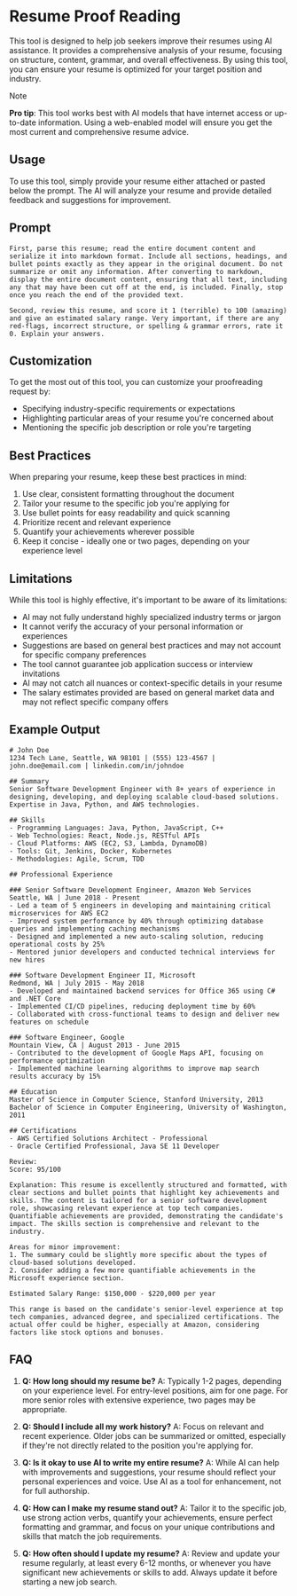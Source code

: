 # Resume Proof Reading

This tool is designed to help job seekers improve their resumes using AI assistance. It provides a comprehensive analysis of your resume, focusing on structure, content, grammar, and overall effectiveness. By using this tool, you can ensure your resume is optimized for your target position and industry.

> [!NOTE]
> **Pro tip**: This tool works best with AI models that have internet access or up-to-date information. Using a web-enabled model will ensure you get the most current and comprehensive resume advice.

## Usage
To use this tool, simply provide your resume either attached or pasted below the prompt. The AI will analyze your resume and provide detailed feedback and suggestions for improvement.

## Prompt
```
First, parse this resume; read the entire document content and serialize it into markdown format. Include all sections, headings, and bullet points exactly as they appear in the original document. Do not summarize or omit any information. After converting to markdown, display the entire document content, ensuring that all text, including any that may have been cut off at the end, is included. Finally, stop once you reach the end of the provided text.

Second, review this resume, and score it 1 (terrible) to 100 (amazing) and give an estimated salary range. Very important, if there are any red-flags, incorrect structure, or spelling & grammar errors, rate it 0. Explain your answers.
```

## Customization
To get the most out of this tool, you can customize your proofreading request by:
- Specifying industry-specific requirements or expectations
- Highlighting particular areas of your resume you're concerned about
- Mentioning the specific job description or role you're targeting

## Best Practices
When preparing your resume, keep these best practices in mind:
1. Use clear, consistent formatting throughout the document
2. Tailor your resume to the specific job you're applying for
3. Use bullet points for easy readability and quick scanning
4. Prioritize recent and relevant experience
5. Quantify your achievements wherever possible
6. Keep it concise - ideally one or two pages, depending on your experience level

## Limitations
While this tool is highly effective, it's important to be aware of its limitations:
- AI may not fully understand highly specialized industry terms or jargon
- It cannot verify the accuracy of your personal information or experiences
- Suggestions are based on general best practices and may not account for specific company preferences
- The tool cannot guarantee job application success or interview invitations
- AI may not catch all nuances or context-specific details in your resume
- The salary estimates provided are based on general market data and may not reflect specific company offers

## Example Output

```
# John Doe
1234 Tech Lane, Seattle, WA 98101 | (555) 123-4567 | john.doe@email.com | linkedin.com/in/johndoe

## Summary
Senior Software Development Engineer with 8+ years of experience in designing, developing, and deploying scalable cloud-based solutions. Expertise in Java, Python, and AWS technologies.

## Skills
- Programming Languages: Java, Python, JavaScript, C++
- Web Technologies: React, Node.js, RESTful APIs
- Cloud Platforms: AWS (EC2, S3, Lambda, DynamoDB)
- Tools: Git, Jenkins, Docker, Kubernetes
- Methodologies: Agile, Scrum, TDD

## Professional Experience

### Senior Software Development Engineer, Amazon Web Services
Seattle, WA | June 2018 - Present
- Led a team of 5 engineers in developing and maintaining critical microservices for AWS EC2
- Improved system performance by 40% through optimizing database queries and implementing caching mechanisms
- Designed and implemented a new auto-scaling solution, reducing operational costs by 25%
- Mentored junior developers and conducted technical interviews for new hires

### Software Development Engineer II, Microsoft
Redmond, WA | July 2015 - May 2018
- Developed and maintained backend services for Office 365 using C# and .NET Core
- Implemented CI/CD pipelines, reducing deployment time by 60%
- Collaborated with cross-functional teams to design and deliver new features on schedule

### Software Engineer, Google
Mountain View, CA | August 2013 - June 2015
- Contributed to the development of Google Maps API, focusing on performance optimization
- Implemented machine learning algorithms to improve map search results accuracy by 15%

## Education
Master of Science in Computer Science, Stanford University, 2013
Bachelor of Science in Computer Engineering, University of Washington, 2011

## Certifications
- AWS Certified Solutions Architect - Professional
- Oracle Certified Professional, Java SE 11 Developer

Review:
Score: 95/100

Explanation: This resume is excellently structured and formatted, with clear sections and bullet points that highlight key achievements and skills. The content is tailored for a senior software development role, showcasing relevant experience at top tech companies. Quantifiable achievements are provided, demonstrating the candidate's impact. The skills section is comprehensive and relevant to the industry.

Areas for minor improvement:
1. The summary could be slightly more specific about the types of cloud-based solutions developed.
2. Consider adding a few more quantifiable achievements in the Microsoft experience section.

Estimated Salary Range: $150,000 - $220,000 per year

This range is based on the candidate's senior-level experience at top tech companies, advanced degree, and specialized certifications. The actual offer could be higher, especially at Amazon, considering factors like stock options and bonuses.
```

## FAQ
1. **Q: How long should my resume be?**
   A: Typically 1-2 pages, depending on your experience level. For entry-level positions, aim for one page. For more senior roles with extensive experience, two pages may be appropriate.

2. **Q: Should I include all my work history?**
   A: Focus on relevant and recent experience. Older jobs can be summarized or omitted, especially if they're not directly related to the position you're applying for.

3. **Q: Is it okay to use AI to write my entire resume?**
   A: While AI can help with improvements and suggestions, your resume should reflect your personal experiences and voice. Use AI as a tool for enhancement, not for full authorship.

4. **Q: How can I make my resume stand out?**
   A: Tailor it to the specific job, use strong action verbs, quantify your achievements, ensure perfect formatting and grammar, and focus on your unique contributions and skills that match the job requirements.

5. **Q: How often should I update my resume?**
   A: Review and update your resume regularly, at least every 6-12 months, or whenever you have significant new achievements or skills to add. Always update it before starting a new job search.
